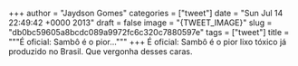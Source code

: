 
+++
author = "Jaydson Gomes"
categories = ["tweet"]
date = "Sun Jul 14 22:49:42 +0000 2013"
draft = false
image = "{TWEET_IMAGE}"
slug = "db0bc59605a8bcdc089a9972fc6c320c7880597e"
tags = ["tweet"]
title = """É oficial: Sambô é o pior..."""
+++
É oficial: Sambô é o pior lixo tóxico já produzido no Brasil. Que vergonha desses caras.
